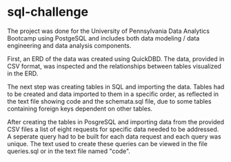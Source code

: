 # sql-challenge

The project was done for the University of Pennsylvania Data Analytics Bootcamp using PostgeSQL and includes both data modeling / data engineering and data analysis components. 

First, an ERD of the data was created using QuickDBD. The data, provided in CSV format, was inspected and the relationships between tables visualized in the ERD.

The next step was creating tables in SQL and importing the data. Tables had to be created and data imported to them in a specific order, as reflected in the text file showing code and the schemata.sql file, due to some tables containing foreign keys dependent on other tables. 

After creating the tables in PosgreSQL and importing data from the provided CSV files a list of eight requests for specific data needed to be addressed. A seperate query had to be built for each data request and each query was unique. The text used to create these queries can be viewed in the file queries.sql or in the text file named "code". 


